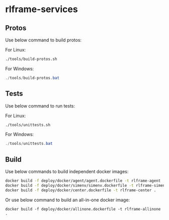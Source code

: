# rlframe-services

## Protos

Use below command to build protos:

For Linux:

```bash
./tools/build-protos.sh
```

For Windows:

```powershell
./tools/build-protos.bat
```

## Tests

Use below command to run tests:

For Linux:

```bash
./tools/unittests.sh
```

For Windows:

```powershell
./tools/unittests.bat
```

## Build

Use below commands to build independent docker images:

```bash
docker build -f deploy/docker/agent/agent.dockerfile -t rlframe-agent .
docker build -f deploy/docker/simenv/simenv.dockerfile -t rlframe-simenv .
docker build -f deploy/docker/center.dockerfile -t rlframe-center .
```

Or use below command to build an all-in-one docker image:

```
docker build -f deploy/docker/allinone.dockerfile -t rlframe-allinone .
```
